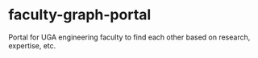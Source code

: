 # faculty-graph-portal
Portal for UGA engineering faculty to find each other based on research, expertise, etc.

